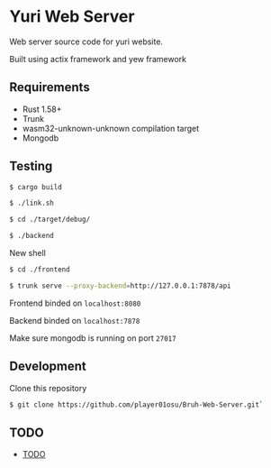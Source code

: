 # Yuri Web Server

Web server source code for yuri website.

Built using actix framework and yew framework

## Requirements

- Rust 1.58+
- Trunk
- wasm32-unknown-unknown compilation target
- Mongodb

## Testing

```sh
$ cargo build

$ ./link.sh

$ cd ./target/debug/

$ ./backend

```
New shell
```sh
$ cd ./frontend

$ trunk serve --proxy-backend=http://127.0.0.1:7878/api
```

Frontend binded on `localhost:8080`

Backend binded on `localhost:7878`

Make sure mongodb is running on port `27017`

## Development

Clone this repository

```sh
$ git clone https://github.com/player01osu/Bruh-Web-Server.git`
```

## TODO

- [TODO](TODO.md)
